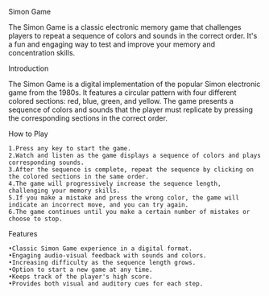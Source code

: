 Simon Game

The Simon Game is a classic electronic memory game that challenges players to repeat a sequence of colors and sounds in the correct order. It's a fun and engaging way to test and improve your memory and concentration skills.

Introduction

The Simon Game is a digital implementation of the popular Simon electronic game from the 1980s. It features a circular pattern with four different colored sections: red, blue, green, and yellow. The game presents a sequence of colors and sounds that the player must replicate by pressing the corresponding sections in the correct order.

How to Play

    1.Press any key to start the game.
    2.Watch and listen as the game displays a sequence of colors and plays corresponding sounds.
    3.After the sequence is complete, repeat the sequence by clicking on the colored sections in the same order.
    4.The game will progressively increase the sequence length, challenging your memory skills.
    5.If you make a mistake and press the wrong color, the game will indicate an incorrect move, and you can try again.
    6.The game continues until you make a certain number of mistakes or choose to stop.
    
Features

    •Classic Simon Game experience in a digital format.
    •Engaging audio-visual feedback with sounds and colors.
    •Increasing difficulty as the sequence length grows.
    •Option to start a new game at any time.
    •Keeps track of the player's high score.
    •Provides both visual and auditory cues for each step.
